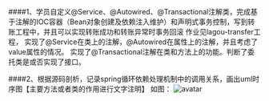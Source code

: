 ####1、学员自定义@Service、@Autowired、@Transactional注解类，完成基于注解的IOC容器（Bean对象创建及依赖注入维护）和声明式事务控制，写到转账工程中，并且可以实现转账成功和转账异常时事务回滚 
作业见lagou-transfer工程，
实现了@Service在类上的注解，@Autowired在属性上的注解，并且考虑了value属性的情况。
实现了@Transactional注解在类和方法上的功能。判断了委托类是或否实现了接口。

####2、根据源码剖析，记录spring循环依赖处理机制中的调用关系，画出uml时序图【主要方法或者类的作用进行文字注明】
如图：
![avatar](https://bbs-img.huaweicloud.com/blogs/img/1524448379249080.png)